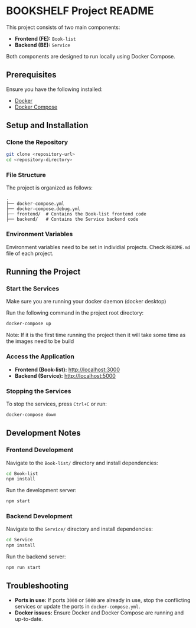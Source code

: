 # BOOKSHELF Project README

This project consists of two main components:
- **Frontend (FE):** `Book-list`
- **Backend (BE):** `Service`

Both components are designed to run locally using Docker Compose.

## Prerequisites

Ensure you have the following installed:
- [Docker](https://www.docker.com/get-started)
- [Docker Compose](https://docs.docker.com/compose/install/)

## Setup and Installation

### Clone the Repository
```bash
git clone <repository-url>
cd <repository-directory>
```

### File Structure
The project is organized as follows:
```
.
├── docker-compose.yml
├── docker-compose.debug.yml
├── frontend/  # Contains the Book-list frontend code
├── backend/   # Contains the Service backend code
```

### Environment Variables

Environment variables need to be set in individial projects. Check `README.md` file of each project.

## Running the Project

### Start the Services
Make sure you are running your docker daemon (docker desktop)

Run the following command in the project root directory:
```bash
docker-compose up
```
Note: If it is the first time running the project then it will take some time as the images need to be build

### Access the Application
- **Frontend (Book-list):** [http://localhost:3000](http://localhost:3000)
- **Backend (Service):** [http://localhost:5000](http://localhost:5000)

### Stopping the Services
To stop the services, press `Ctrl+C` or run:
```bash
docker-compose down
```

## Development Notes

### Frontend Development
Navigate to the `Book-list/` directory and install dependencies:
```bash
cd Book-list
npm install
```
Run the development server:
```bash
npm start
```

### Backend Development
Navigate to the `Service/` directory and install dependencies:
```bash
cd Service
npm install
```
Run the backend server:
```bash
npm run start
```

## Troubleshooting

- **Ports in use:** If ports `3000` or `5000` are already in use, stop the conflicting services or update the ports in `docker-compose.yml`.
- **Docker issues:** Ensure Docker and Docker Compose are running and up-to-date.
